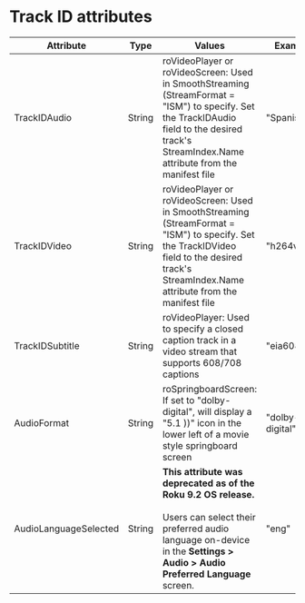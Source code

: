 # Track ID attributes

<table>
<thead>
<tr>
<th class="short-line">Attribute</th>
<th class="short-line">Type</th>
<th class="short-line">Values</th>
<th class="short-line">Example</th>
</tr>
</thead>
<tbody>
<tr>
<td class="short-line">TrackIDAudio</td>
<td class="short-line">String</td>
<td class="long-line">roVideoPlayer or roVideoScreen: Used in SmoothStreaming (StreamFormat = "ISM") to specify. Set the TrackIDAudio field to the desired track's StreamIndex.Name attribute from the manifest file</td>
<td class="short-line">"Spanish"</td>
</tr>
<tr>
<td class="short-line">TrackIDVideo</td>
<td class="short-line">String</td>
<td class="long-line">roVideoPlayer or roVideoScreen: Used in SmoothStreaming (StreamFormat = "ISM") to specify. Set the TrackIDVideo field to the desired track's StreamIndex.Name attribute from the manifest file</td>
<td class="short-line">"h264video"</td>
</tr>
<tr>
<td class="short-line">TrackIDSubtitle</td>
<td class="short-line">String</td>
<td class="long-line">roVideoPlayer: Used to specify a closed caption track in a video stream that supports 608/708 captions</td>
<td class="short-line">"eia608/1"</td>
</tr>
<tr>
<td class="short-line">AudioFormat</td>
<td class="short-line">String</td>
<td class="long-line">roSpringboardScreen: If set to "dolby-digital", will display a "5.1 ))" icon in the lower left of a movie style springboard screen</td>
<td class="short-line">"dolby-digital"</td>
</tr>
<tr>
<td class="short-line">AudioLanguageSelected</td>
<td class="short-line">String</td>
<td class="long-line"><strong>This attribute was deprecated as of the Roku 9.2 OS release.</strong> <br><br>Users can select their preferred audio language on-device in the <strong>Settings &gt; Audio &gt; Audio Preferred Language</strong> screen.</td>
<td class="short-line">"eng"</td>
</tr>
</tbody>
</table>